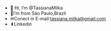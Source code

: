- 👋 Hi, I’m @TassianaMilka
- 🏡I’m from São Paulo,Brazil
- ✉Conect in E-mail:tassiana.milka@gmail.com
- ⬇Linkedin 


<div>




</div>

<!---
TassianaMilka/TassianaMilka is a ✨ special ✨ repository because its `README.md` (this file) appears on your GitHub profile.
You can click the Preview link to take a look at your changes.
--->
